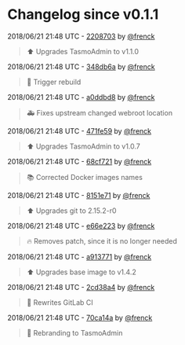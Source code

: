 # Changelog since v0.1.1

2018/06/21 21:48 UTC - [2208703](https://github.com/hassio-addons/addon-tasmoadmin/commit/2208703a28be6896d3e9586c325bb9545449d142) by [@frenck](https://github.com/frenck)
> :arrow_up: Upgrades TasmoAdmin to v1.1.0 

2018/06/21 21:48 UTC - [348db6a](https://github.com/hassio-addons/addon-tasmoadmin/commit/348db6a83604da129534a873d4899d285b87af9c) by [@frenck](https://github.com/frenck)
> :rocket: Trigger rebuild 

2018/06/21 21:48 UTC - [a0ddbd8](https://github.com/hassio-addons/addon-tasmoadmin/commit/a0ddbd8370cad94d5ccb5570a774e4f448ecc3a6) by [@frenck](https://github.com/frenck)
> :ambulance: Fixes upstream changed webroot location 

2018/06/21 21:48 UTC - [471fe59](https://github.com/hassio-addons/addon-tasmoadmin/commit/471fe599a95030140ee7b8a2564d05f1d3a0d015) by [@frenck](https://github.com/frenck)
> :arrow_up: Upgrades TasmoAdmin to v1.0.7 

2018/06/21 21:48 UTC - [68cf721](https://github.com/hassio-addons/addon-tasmoadmin/commit/68cf72111cfac80344286c98422311980ca4bef4) by [@frenck](https://github.com/frenck)
> :books: Corrected Docker images names 

2018/06/21 21:48 UTC - [8151e71](https://github.com/hassio-addons/addon-tasmoadmin/commit/8151e719f6251752082bd3ec03502a9831568ec5) by [@frenck](https://github.com/frenck)
> :arrow_up: Upgrades git to 2.15.2-r0 

2018/06/21 21:48 UTC - [e66e223](https://github.com/hassio-addons/addon-tasmoadmin/commit/e66e2235054e76ad731e2a1ae2c61bace4c8ff0e) by [@frenck](https://github.com/frenck)
> :fire: Removes patch, since it is no longer needed 

2018/06/21 21:48 UTC - [a913771](https://github.com/hassio-addons/addon-tasmoadmin/commit/a91377123035ec1f035faa86175cf9c01ffe14c1) by [@frenck](https://github.com/frenck)
> :arrow_up: Upgrades base image to v1.4.2 

2018/06/21 21:48 UTC - [2cd38a4](https://github.com/hassio-addons/addon-tasmoadmin/commit/2cd38a463a6034e0901f633d13aa426cc22a106e) by [@frenck](https://github.com/frenck)
> :rocket: Rewrites GitLab CI 

2018/06/21 21:48 UTC - [70ca14a](https://github.com/hassio-addons/addon-tasmoadmin/commit/70ca14ad7cbc58e60e6d3d091971dee909d0489d) by [@frenck](https://github.com/frenck)
> :hammer: Rebranding to TasmoAdmin 

